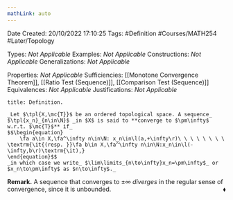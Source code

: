 ```yaml
---
mathLink: auto
---
```


<div class="topSpace"></div>

Date Created: 20/10/2022 17:10:25
Tags: #Definition #Courses/MATH254 #Later/Topology

Types: _Not Applicable_
Examples: _Not Applicable_
Constructions: _Not Applicable_
Generalizations: _Not Applicable_

Properties: _Not Applicable_
Sufficiencies: [[Monotone Convergence Theorem]], [[Ratio Test (Sequence)]], [[Comparison Test (Sequence)]]
Equivalences: _Not Applicable_
Justifications: _Not Applicable_

``` ad-Definition
title: Definition.

_Let $\tpl{X,\mc{T}}$ be an ordered topological space. A sequence_ $\tpl{x_n}_{n\in\N}$ _in $X$ is said to **converge to $\pm\infty$ w.r.t. $\mc{T}$** if_
$$\begin{equation}
    \fa a\in X,\fa^\infty n\in\N: x_n\in\l(a,+\infty\r)\ \ \ \ \ \ \ \ \textrm{\it{(resp. }}\fa b\in X,\fa^\infty n\in\N:x_n\in\l(-\infty,b\r)\textrm{\it),}
\end{equation}$$
_in which case we write_ $\lim\limits_{n\to\infty}x_n=\pm\infty$_ or $x_n\to\pm\infty$ as $n\to\infty$._

```

**Remark.** A sequence that converges to $\pm\infty$ _diverges_ in the regular sense of convergence, since it is unbounded.<span style="float:right;">$\blacklozenge$</span>
